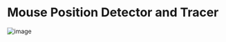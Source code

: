 # Mouse Position Detector and Tracer
![image](https://user-images.githubusercontent.com/99108598/233820223-b0d9ee02-1133-4aeb-9017-5fa3b25c5383.png)

